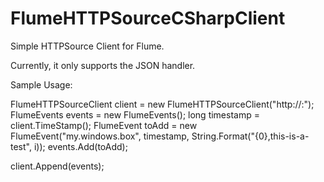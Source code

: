 FlumeHTTPSourceCSharpClient
===========================
Simple HTTPSource Client for Flume.

Currently, it only supports the JSON handler.

Sample Usage:


FlumeHTTPSourceClient client = new FlumeHTTPSourceClient("http://<server>:<port>");
FlumeEvents events = new FlumeEvents();
long timestamp = client.TimeStamp();
FlumeEvent toAdd = new FlumeEvent("my.windows.box", timestamp, String.Format("{0},this-is-a-test", i));
events.Add(toAdd);

client.Append(events);
